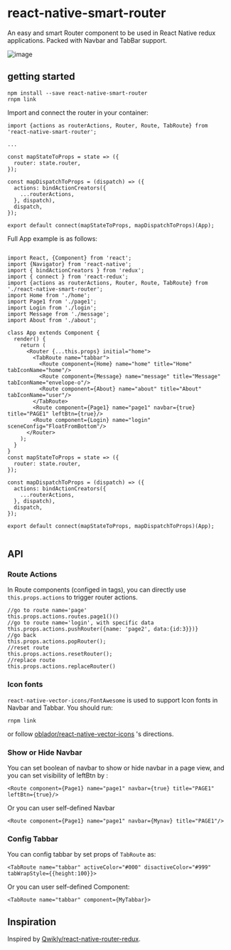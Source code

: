 # react-native-smart-router

An easy and smart Router component to be used in React Native redux applications.  Packed with Navbar and TabBar support. 


 ![image](https://raw.githubusercontent.com/dunhuang/react-native-smart-router/raw/master/smartcomp.gif)
 

## getting started

```
npm install --save react-native-smart-router
rnpm link
```

Import and connect the router in your container:

```
import {actions as routerActions, Router, Route, TabRoute} from 'react-native-smart-router';

...

const mapStateToProps = state => ({
  router: state.router,
});

const mapDispatchToProps = (dispatch) => ({
  actions: bindActionCreators({
    ...routerActions,
  }, dispatch),
  dispatch,
});

export default connect(mapStateToProps, mapDispatchToProps)(App);

```

Full App example is as follows:

```

import React, {Component} from 'react';
import {Navigator} from 'react-native';
import { bindActionCreators } from 'redux';
import { connect } from 'react-redux';
import {actions as routerActions, Router, Route, TabRoute} from './react-native-smart-router';
import Home from './home';
import Page1 from './page1';
import Login from './login';
import Message from './message';
import About from './about';

class App extends Component {
  render() {      
    return (
      <Router {...this.props} initial="home">
        <TabRoute name="tabbar">
          <Route component={Home} name="home" title="Home" tabIconName="home"/>
          <Route component={Message} name="message" title="Message" tabIconName="envelope-o"/>
          <Route component={About} name="about" title="About" tabIconName="user"/>
        </TabRoute>
        <Route component={Page1} name="page1" navbar={true} title="PAGE1" leftBtn={true}/>
        <Route component={Login} name="login" sceneConfig="FloatFromBottom"/>
      </Router>
    );
  }
}
const mapStateToProps = state => ({
  router: state.router,
});

const mapDispatchToProps = (dispatch) => ({
  actions: bindActionCreators({
    ...routerActions,
  }, dispatch),
  dispatch,
});

export default connect(mapStateToProps, mapDispatchToProps)(App);


```

## API

### Route Actions
In Route components (configed in <Route> tags), you can directly use ```this.props.actions``` to trigger router actions.

```
//go to route name='page'
this.props.actions.routes.page1()()
//go to route name='login', with specific data
this.props.actions.pushRouter({name: 'page2', data:{id:3}})}
//go back 
this.props.actions.popRouter();
//reset route
this.props.actions.resetRouter();
//replace route
this.props.actions.replaceRouter()

```
### Icon fonts

```react-native-vector-icons/FontAwesome``` is used to support Icon fonts in Navbar and Tabbar. You should run:
```
rnpm link
```

or follow [oblador/react-native-vector-icons](https://github.com/oblador/react-native-vector-icons) 's directions.

### Show or Hide Navbar

You can set boolean of navbar to show or hide navbar in a page view, and you can set visibility of leftBtn by :

```
<Route component={Page1} name="page1" navbar={true} title="PAGE1" leftBtn={true}/>

```

Or you can user self-defined Navbar

```
<Route component={Page1} name="page1" navbar={Mynav} title="PAGE1"/>

```

### Config Tabbar
You can config tabbar by set props of ```TabRoute``` as:

```
<TabRoute name="tabbar" activeColor="#000" disactiveColor="#999" tabWrapStyle={{height:100}}>

```

Or you can user self-defined Component:

```
<TabRoute name="tabbar" component={MyTabbar}>

```

## Inspiration

Inspired by [Qwikly/react-native-router-redux](https://github.com/Qwikly/react-native-router-redux).
